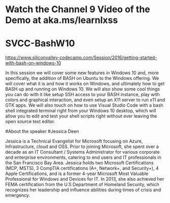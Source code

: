 # Watch the Channel 9 Video of the Demo at aka.ms/learnlxss

# SVCC-BashW10
https://www.siliconvalley-codecamp.com/Session/2016/getting-started-with-bash-on-windows-10

In this session we will cover some new features in Windows 10 and, more specifically, the addition of BASH on Ubuntu to the Windows offering. We will cover what it is and how it works on Windows, and ultimately how to get BASH up and running on Windows 10. We will also show some cool things you can do with it like setup SSH access to your BASH instance, play with colors and graphical interaction, and even setup an X11 server to run x11 and GTK apps. We will also touch on how to use Visual Studio Code with a bash shell integrated terminal right from your Windows 10 desktop, which will allow you to edit and test your shell scripts right without ever leaving the open source text editor.

#About the speaker
#Jessica Deen

Jessica is a Technical Evangelist for Microsoft focusing on Azure, Infrastructure, cloud and OSS. Prior to joining Microsoft, she spent over a decade as an IT Consultant / Systems Administrator for various corporate and enterprise environments, catering to end users and IT professionals in the San Francisco Bay Area. Jessica holds two Microsoft Certifications (MCP, MSTS), 3 CompTIA certifications (A+, Network+, and Security+), 4 Apple Certifications, and is a former 4-year Microsoft Most Valuable Professional for Windows and Devices for IT. In 2013, she also achieved her FEMA certification from the U.S Department of Homeland Security, which recognizes her leadership and influence abilities during times of crisis and emergency.

